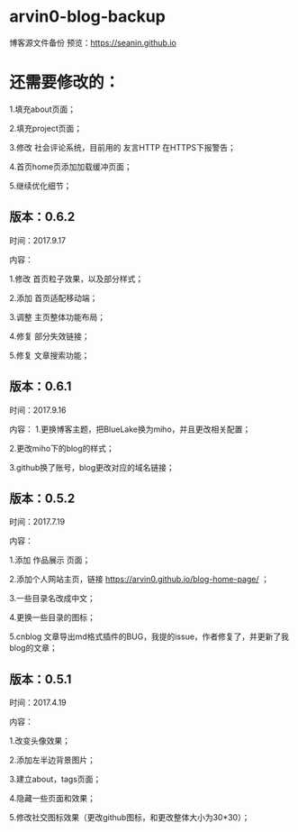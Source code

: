# arvin0-blog-backup
博客源文件备份
预览：https://seanin.github.io

# 还需要修改的：
1.填充about页面；

2.填充project页面；

3.修改 社会评论系统，目前用的 友言HTTP 在HTTPS下报警告；

4.首页home页添加加载缓冲页面；

5.继续优化细节；

## 版本：0.6.2
时间：2017.9.17

内容：

1.修改 首页粒子效果，以及部分样式；

2.添加 首页适配移动端；

3.调整 主页整体功能布局；

4.修复 部分失效链接；

5.修复 文章搜索功能；

## 版本：0.6.1
时间：2017.9.16

内容：
1.更换博客主题，把BlueLake换为miho，并且更改相关配置；

2.更改miho下的blog的样式；

3.github换了账号，blog更改对应的域名链接；

## 版本：0.5.2
时间：2017.7.19

内容：

1.添加 作品展示 页面；

2.添加个人网站主页，链接 https://arvin0.github.io/blog-home-page/ ；

3.一些目录名改成中文；

4.更换一些目录的图标；

5.cnblog 文章导出md格式插件的BUG，我提的issue，作者修复了，并更新了我blog的文章；

## 版本：0.5.1
时间：2017.4.19

内容：

1.改变头像效果；

2.添加左半边背景图片；

3.建立about，tags页面；

4.隐藏一些页面和效果；

5.修改社交图标效果（更改github图标，和更改整体大小为30*30）；


